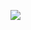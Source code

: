 
![](https://media.discordapp.net/attachments/1394377213276848219/1402360901356752956/Untitled183_20250805214044.jpg?ex=68959c1d&is=68944a9d&hm=3765940d0d082abafaeafeb76660acd78c6cdb196325ee073c3c1a04fd12c0f0&=&format=webp&width=920&height=625)
